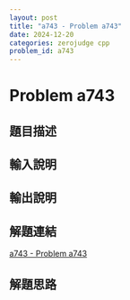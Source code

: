 ```yaml
---
layout: post
title: "a743 - Problem a743"
date: 2024-12-20
categories: zerojudge cpp
problem_id: a743
---
```


# Problem a743

## 題目描述



## 輸入說明



## 輸出說明



## 解題連結

[a743 - Problem a743](https://zerojudge.tw/ShowProblem?problemid=a743)

## 解題思路

